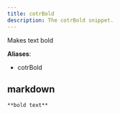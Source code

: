 ```yaml
---
title: cotrBold
description: The cotrBold snippet.
---
```


Makes text bold

**Aliases**:
- cotrBold

## markdown
```markdown
**bold text**
```

